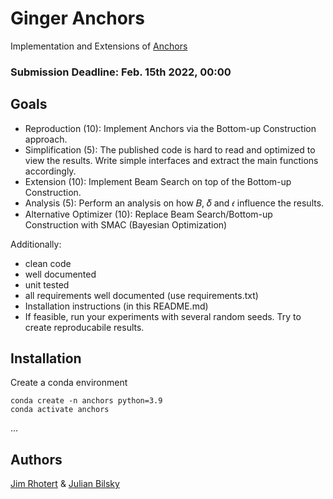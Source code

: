 # Ginger Anchors

Implementation and Extensions of [Anchors](https://homes.cs.washington.edu/~marcotcr/aaai18.pdf)

### Submission Deadline: Feb. 15th 2022, 00:00

## Goals
 * Reproduction (10): Implement Anchors via the Bottom-up Construction approach.
 * Simplification (5): The published code is hard to read and optimized to view the results.
  Write simple interfaces and extract the main functions accordingly.
 * Extension (10): Implement Beam Search on top of the Bottom-up Construction.
 * Analysis (5): Perform an analysis on how 𝐵, 𝛿 and 𝜖 influence the results.
 * Alternative Optimizer (10): Replace Beam Search/Bottom-up Construction with SMAC
(Bayesian Optimization)

Additionally:
* clean code
* well documented
* unit tested
* all requirements well documented (use requirements.txt)
* Installation instructions (in this README.md)
* If feasible, run your experiments with several random seeds. Try to create reproducabile results.


## Installation

Create a conda environment
  ```
  conda create -n anchors python=3.9
  conda activate anchors
  ```
  
 ...


## Authors

[Jim Rhotert](https://github.com/Dschimm) & [Julian Bilsky](https://github.com/julianbil)

